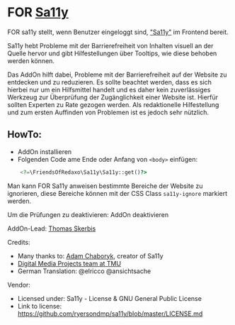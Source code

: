 # FOR [Sa11y](https://sa11y.netlify.app)

FOR sa11y stellt, wenn Benutzer eingeloggt sind, ["Sa11y"](https://sa11y.netlify.app) im Frontend bereit.  

Sa11y hebt Probleme mit der Barrierefreiheit von Inhalten visuell an der Quelle hervor und gibt Hilfestellungen über Tooltips, wie diese behoben werden können. 

Das AddOn hilft dabei, Probleme mit der Barrierefreiheit auf der Website zu entdecken und zu reduzieren. Es sollte beachtet werden, dass es sich hierbei nur um ein Hilfsmittel handelt und es daher kein zuverlässiges Werkzeug zur Überprüfung der Zugänglichkeit einer Website ist. Hierfür sollten Experten zu Rate gezogen werden. Als redaktionelle Hilfestellung und zum ersten Auffinden von Problemen ist es jedoch sehr nützlich. 

## HowTo: 

- AddOn installieren
- Folgenden Code ame Ende oder Anfang von `<body>` einfügen: 

```php
    <?=\FriendsOfRedaxo\Sa11y\Sa11y::get()?>
```

Man kann FOR Sa11y anweisen bestimmte Bereiche der Website zu ignorieren, diese Bereiche können mit der CSS Class `sa11y-ignore` markiert werden. 

Um die Prüfungen zu deaktivieren: AddOn deaktivieren 

AddOn-Lead: 
[Thomas Skerbis](https://github.com/skerbis) 

Credits:
- Many thanks to: [Adam Chaboryk](https://github.com/adamchaboryk), creator of Sa11y
- [Digital Media Projects team at TMU](https://github.com/ryersondmp)
- German Translation:  @elricco @ansichtsache

Vendor: 
- Licensed under: Sa11y - License & GNU General Public License
- Link to license: https://github.com/ryersondmp/sa11y/blob/master/LICENSE.md
